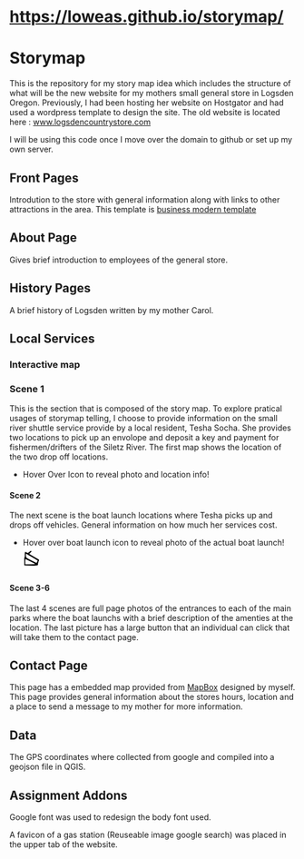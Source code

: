 # https://loweas.github.io/storymap/
# Storymap
This is the repository for my story map idea which includes the structure of what will be the new website for my mothers small general store in Logsden Oregon. Previously, I had been hosting her website on Hostgator and had used a wordpress template to design the site. The old website is located here : www.logsdencountrystore.com

I will be using this code once I move over the domain to github or set up my own server.

## Front Pages
Introdution to the store with general information along with links to other attractions in the area. This template is [business modern template](https://startbootstrap.com/templates/modern-business/)

## About Page
Gives brief introduction to employees of the general store.

## History Pages
A brief history of Logsden written by my mother Carol.

## Local Services
### Interactive map
### Scene 1
This is the section that is composed of the story map. To explore pratical usages of storymap telling, I choose to provide information on the small river shuttle service provide by a local resident, Tesha Socha. She provides two locations to pick up an envolope and deposit a key and payment for fishermen/drifters of the Siletz River. The first map shows the location of the two drop off locations.
* Hover Over Icon to reveal photo and location info!

#### Scene 2
The next scene is the boat launch locations where Tesha picks up and drops off vehicles. General information on how much her services cost.
* Hover over boat launch icon to reveal photo of the actual boat launch! <img src="img/boat-launch.svg" alt="" width="30" height="40">

#### Scene 3-6

The last 4 scenes are full page photos of the entrances to each of the main parks where the boat launchs with a brief description of the amenties at the location. The last picture has a large button that an individual can click that will take them to the contact page.

## Contact Page
This page has a embedded map provided from [MapBox](www.mapbox.com) designed by myself. This page provides general information about the stores hours, location and a place to send a message to my mother for more information.


## Data
The GPS coordinates where collected from google and compiled into a geojson file in QGIS.

## Assignment Addons
Google font was used to redesign the body font used.

A favicon of a gas station (Reuseable image google search) was placed in the upper tab of the website.
